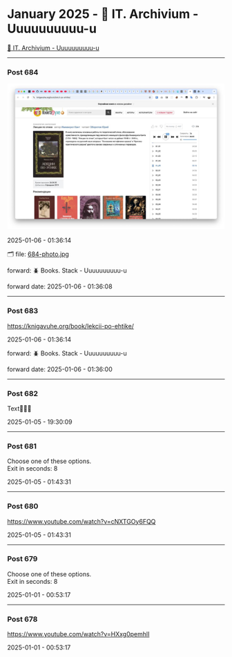 # January 2025 - 🐊 IT. Archivium - Uuuuuuuuuu-u

[🐊 IT. Archivium - Uuuuuuuuuu-u](../../)



---

### Post 684

 
![684-photo.jpg](684-photo.jpg) 




2025-01-06 - 01:36:14


🗂 file: [684-photo.jpg](684-photo.jpg) 


 
forward: 🪲 Books. Stack - Uuuuuuuuuu-u 

forward date: 2025-01-06 - 01:36:08




---

### Post 683




<a href="https://knigavuhe.org/book/lekcii-po-ehtike/">https://knigavuhe.org/book/lekcii-po-ehtike/</a>


2025-01-06 - 01:36:14



 
forward: 🪲 Books. Stack - Uuuuuuuuuu-u 

forward date: 2025-01-06 - 01:36:00




---

### Post 682




Text🤗🤗🤗


2025-01-05 - 19:30:09







---

### Post 681




Choose one of these options. <br />Exit in seconds: 8


2025-01-05 - 01:43:31







---

### Post 680




<a href="https://www.youtube.com/watch?v=cNXTGOy6FQQ">https://www.youtube.com/watch?v=cNXTGOy6FQQ</a>


2025-01-05 - 01:43:31







---

### Post 679




Choose one of these options. <br />Exit in seconds: 8


2025-01-01 - 00:53:17







---

### Post 678




<a href="https://www.youtube.com/watch?v=HXxg0pemhlI">https://www.youtube.com/watch?v=HXxg0pemhlI</a>


2025-01-01 - 00:53:17





